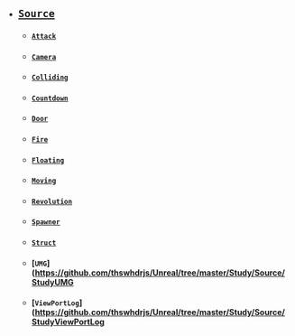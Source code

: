 - ## [`Source`](https://github.com/thswhdrjs/Unreal/tree/master/Study/Source)
  - #### [`Attack`](https://github.com/thswhdrjs/Unreal/tree/master/Study/Source/Study/Attach)
  - #### [`Camera`](https://github.com/thswhdrjs/Unreal/tree/master/Study/Source/Study/Camera)
  - #### [`Colliding`](https://github.com/thswhdrjs/Unreal/tree/master/Study/Source/Study/Colliding)
  - #### [`Countdown`](https://github.com/thswhdrjs/Unreal/tree/master/Study/Source/Study/Countdown)
  - #### [`Door`](https://github.com/thswhdrjs/Unreal/tree/master/Study/Source/Study/Door)
  - #### [`Fire`](https://github.com/thswhdrjs/Unreal/tree/master/Study/Source/Study/Fire)
  - #### [`Floating`](https://github.com/thswhdrjs/Unreal/tree/master/Study/Source/Study/Floating)
  - #### [`Moving`](https://github.com/thswhdrjs/Unreal/tree/master/Study/Source/Study/Moving)
  - #### [`Revolution`](https://github.com/thswhdrjs/Unreal/tree/master/Study/Source/Study/Revolution)
  - #### [`Spawner`](https://github.com/thswhdrjs/Unreal/tree/master/Study/Source/Study/Spawner)
  - #### [`Struct`](https://github.com/thswhdrjs/Unreal/tree/master/Study/Source/Study/Struct)
  - #### [`UMG`](https://github.com/thswhdrjs/Unreal/tree/master/Study/Source/StudyUMG
  - #### [`ViewPortLog`](https://github.com/thswhdrjs/Unreal/tree/master/Study/Source/StudyViewPortLog